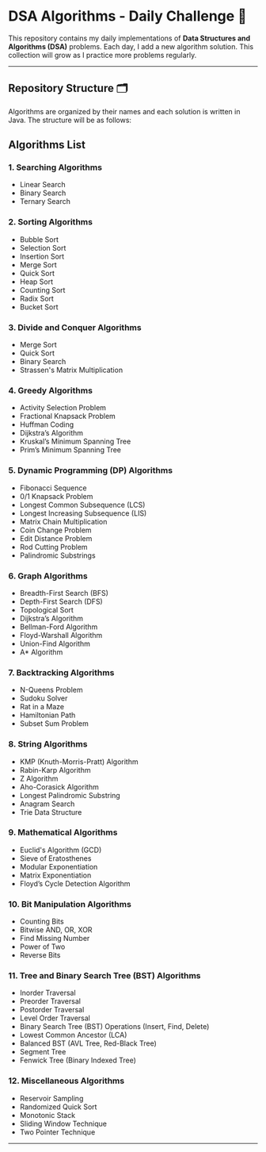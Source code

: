
# DSA Algorithms - Daily Challenge 🚀

This repository contains my daily implementations of **Data Structures and Algorithms (DSA)** problems. Each day, I add a new algorithm solution. This collection will grow as I practice more problems regularly.

---

## Repository Structure 🗂️

Algorithms are organized by their names and each solution is written in Java. The structure will be as follows:


## Algorithms List

### 1. Searching Algorithms
- Linear Search
- Binary Search
- Ternary Search

### 2. Sorting Algorithms
- Bubble Sort
- Selection Sort
- Insertion Sort
- Merge Sort
- Quick Sort
- Heap Sort
- Counting Sort
- Radix Sort
- Bucket Sort

### 3. Divide and Conquer Algorithms
- Merge Sort
- Quick Sort
- Binary Search
- Strassen's Matrix Multiplication

### 4. Greedy Algorithms
- Activity Selection Problem
- Fractional Knapsack Problem
- Huffman Coding
- Dijkstra’s Algorithm
- Kruskal’s Minimum Spanning Tree
- Prim’s Minimum Spanning Tree

### 5. Dynamic Programming (DP) Algorithms
- Fibonacci Sequence
- 0/1 Knapsack Problem
- Longest Common Subsequence (LCS)
- Longest Increasing Subsequence (LIS)
- Matrix Chain Multiplication
- Coin Change Problem
- Edit Distance Problem
- Rod Cutting Problem
- Palindromic Substrings

### 6. Graph Algorithms
- Breadth-First Search (BFS)
- Depth-First Search (DFS)
- Topological Sort
- Dijkstra’s Algorithm
- Bellman-Ford Algorithm
- Floyd-Warshall Algorithm
- Union-Find Algorithm
- A* Algorithm

### 7. Backtracking Algorithms
- N-Queens Problem
- Sudoku Solver
- Rat in a Maze
- Hamiltonian Path
- Subset Sum Problem

### 8. String Algorithms
- KMP (Knuth-Morris-Pratt) Algorithm
- Rabin-Karp Algorithm
- Z Algorithm
- Aho-Corasick Algorithm
- Longest Palindromic Substring
- Anagram Search
- Trie Data Structure

### 9. Mathematical Algorithms
- Euclid's Algorithm (GCD)
- Sieve of Eratosthenes
- Modular Exponentiation
- Matrix Exponentiation
- Floyd’s Cycle Detection Algorithm

### 10. Bit Manipulation Algorithms
- Counting Bits
- Bitwise AND, OR, XOR
- Find Missing Number
- Power of Two
- Reverse Bits

### 11. Tree and Binary Search Tree (BST) Algorithms
- Inorder Traversal
- Preorder Traversal
- Postorder Traversal
- Level Order Traversal
- Binary Search Tree (BST) Operations (Insert, Find, Delete)
- Lowest Common Ancestor (LCA)
- Balanced BST (AVL Tree, Red-Black Tree)
- Segment Tree
- Fenwick Tree (Binary Indexed Tree)

### 12. Miscellaneous Algorithms
- Reservoir Sampling
- Randomized Quick Sort
- Monotonic Stack
- Sliding Window Technique
- Two Pointer Technique

---

